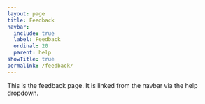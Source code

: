 ```yaml
---
layout: page
title: Feedback
navbar:
  include: true
  label: Feedback
  ordinal: 20
  parent: help
showTitle: true
permalink: /feedback/
---
```


This is the feedback page. It is linked from the navbar via the help dropdown.
